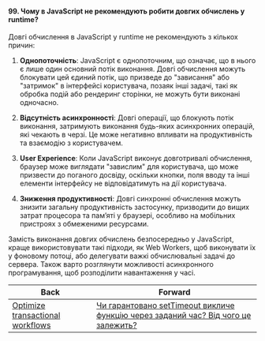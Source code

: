 #### 99. Чому в JavaScript не рекомендують робити довгих обчислень у runtime?

Довгі обчислення в JavaScript у runtime не рекомендують з кількох причин:

1. **Однопоточність**: JavaScript є однопоточним, що означає, що в нього є лише один основний потік виконання. Довгі обчислення можуть блокувати цей єдиний потік, що призведе до "зависання" або "затримок" в інтерфейсі користувача, позаяк інші задачі, такі як обробка подій або рендеринг сторінки, не можуть бути виконані одночасно.

2. **Відсутність асинхронності**: Довгі операції, що блокують потік виконання, затримують виконання будь-яких асинхронних операцій, які чекають в черзі. Це може негативно впливати на продуктивність та взаємодію з користувачем.

3. **User Experience**: Коли JavaScript виконує довготривалі обчислення, браузер може виглядати "завислим" для користувача, що може призвести до поганого досвіду, оскільки кнопки, поля вводу та інші елементи інтерфейсу не відповідатимуть на дії користувача.

4. **Зниження продуктивності**: Довгі синхронні обчислення можуть знизити загальну продуктивність застосунку, призводити до вищих затрат процесора та пам’яті у браузері, особливо на мобільних пристроях з обмеженими ресурсами.

Замість виконання довгих обчислень безпосередньо у JavaScript, краще використовувати такі підходи, як Web Workers, щоб виконувати їх у фоновому потоці, або делегувати важкі обчислювальні задачі до сервера. Також варто розглянути можливості асинхронного програмування, щоб розподілити навантаження у часі.

| Back | Forward |
|---|---|
| [Optimize transactional workflows](/ua/middle/expressjs/optimizing-transactional-workflows.md)  | [Чи гарантовано setTimeout викличе функцію через заданий час? Від чого це залежить?](/ua/middle/javascript/is-settimeout-guaranteed-to-invoke-function-after-given-time.md) |